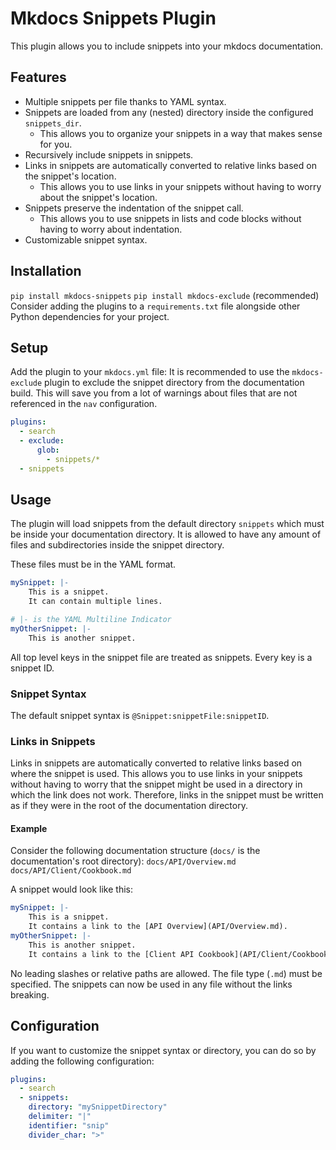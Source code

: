 # Mkdocs Snippets Plugin

This plugin allows you to include snippets into your mkdocs documentation.

## Features

* Multiple snippets per file thanks to YAML syntax.
* Snippets are loaded from any (nested) directory inside the configured `snippets_dir`.
  * This allows you to organize your snippets in a way that makes sense for you. 
* Recursively include snippets in snippets.
* Links in snippets are automatically converted to relative links based on the snippet's location.
  * This allows you to use links in your snippets without having to worry about the snippet's location.
* Snippets preserve the indentation of the snippet call.
  * This allows you to use snippets in lists and code blocks without having to worry about indentation. 
* Customizable snippet syntax.

## Installation
`pip install mkdocs-snippets`
`pip install mkdocs-exclude` (recommended)
Consider adding the plugins to a `requirements.txt` file alongside other Python dependencies for your project.

## Setup
Add the plugin to your `mkdocs.yml` file:
It is recommended to use the `mkdocs-exclude` plugin to exclude the snippet directory from the documentation build.
This will save you from a lot of warnings about files that are not referenced in the `nav` configuration.
```yaml
plugins:
  - search
  - exclude:
      glob:
        - snippets/*
  - snippets
```


## Usage
The plugin will load snippets from the default directory `snippets` which must be inside your documentation directory.
It is allowed to have any amount of files and subdirectories inside the snippet directory.

These files must be in the YAML format.
```yaml
mySnippet: |- 
    This is a snippet.
    It can contain multiple lines.

# |- is the YAML Multiline Indicator
myOtherSnippet: |-
    This is another snippet. 
```
All top level keys in the snippet file are treated as snippets. Every key is a snippet ID.

### Snippet Syntax
The default snippet syntax is `@Snippet:snippetFile:snippetID`.

### Links in Snippets
Links in snippets are automatically converted to relative links based on where the snippet is used.
This allows you to use links in your snippets without having to worry that the snippet might be used in a directory
in which the link does not work.
Therefore, links in the snippet must be written as if they were in the root of the documentation directory.

#### Example
Consider the following documentation structure (`docs/` is the documentation's root directory):
`docs/API/Overview.md`
`docs/API/Client/Cookbook.md`

A snippet would look like this:
```yaml
mySnippet: |-
    This is a snippet.
    It contains a link to the [API Overview](API/Overview.md).
myOtherSnippet: |-
    This is another snippet.
    It contains a link to the [Client API Cookbook](API/Client/Cookbook.md).
```
No leading slashes or relative paths are allowed. The file type (`.md`) must be specified.
The snippets can now be used in any file without the links breaking.

## Configuration

If you want to customize the snippet syntax or directory, you can do so by adding the following configuration:
```yaml
plugins:
  - search
  - snippets:
    directory: "mySnippetDirectory"
    delimiter: "|"
    identifier: "snip"
    divider_char: ">"
```
